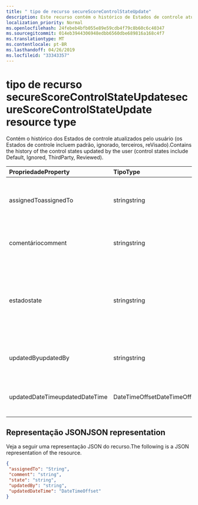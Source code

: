```yaml
---
title: " tipo de recurso secureScoreControlStateUpdate"
description: Este recurso contém o histórico de Estados de controle atualizados pelo usuário (os Estados de controle incluem Default, ignorado, terceiros).
localization_priority: Normal
ms.openlocfilehash: 24febeb4bfb055e89e59cdb4f79c8b60c6c40347
ms.sourcegitcommit: 014eb3944306948edbb6560dbe689816a168c4f7
ms.translationtype: MT
ms.contentlocale: pt-BR
ms.lasthandoff: 04/26/2019
ms.locfileid: "33343357"
---
```

 #  <a name="securescorecontrolstateupdate-resource-type"></a><span data-ttu-id="81849-103">tipo de recurso secureScoreControlStateUpdate</span><span class="sxs-lookup"><span data-stu-id="81849-103">secureScoreControlStateUpdate resource type</span></span>
<span data-ttu-id="81849-104">Contém o histórico dos Estados de controle atualizados pelo usuário (os Estados de controle incluem padrão, ignorado, terceiros, reVisado).</span><span class="sxs-lookup"><span data-stu-id="81849-104">Contains the history of the control states updated by the user (control states include Default, Ignored, ThirdParty, Reviewed).</span></span>

|<span data-ttu-id="81849-105">Propriedade</span><span class="sxs-lookup"><span data-stu-id="81849-105">Property</span></span> |<span data-ttu-id="81849-106">Tipo</span><span class="sxs-lookup"><span data-stu-id="81849-106">Type</span></span> |<span data-ttu-id="81849-107">Descrição</span><span class="sxs-lookup"><span data-stu-id="81849-107">Description</span></span> |
|:--|:--|:--|
|<span data-ttu-id="81849-108">assignedTo</span><span class="sxs-lookup"><span data-stu-id="81849-108">assignedTo</span></span> | <span data-ttu-id="81849-109">string</span><span class="sxs-lookup"><span data-stu-id="81849-109">string</span></span> | <span data-ttu-id="81849-110">Atribuir o controle ao usuário que executará a ação</span><span class="sxs-lookup"><span data-stu-id="81849-110">Assign the control to the user who will take the action</span></span> |
|<span data-ttu-id="81849-111">comentário</span><span class="sxs-lookup"><span data-stu-id="81849-111">comment</span></span> | <span data-ttu-id="81849-112">string</span><span class="sxs-lookup"><span data-stu-id="81849-112">string</span></span> | <span data-ttu-id="81849-113">Fornece comentários opcionais sobre o controle</span><span class="sxs-lookup"><span data-stu-id="81849-113">Provides optional comment about the control</span></span> |
|<span data-ttu-id="81849-114">estado</span><span class="sxs-lookup"><span data-stu-id="81849-114">state</span></span> | <span data-ttu-id="81849-115">string</span><span class="sxs-lookup"><span data-stu-id="81849-115">string</span></span> | <span data-ttu-id="81849-116">O estado do controle pode ser modificado usando o comando PATCH (ex: ignorado, terceiros etc.)</span><span class="sxs-lookup"><span data-stu-id="81849-116">State of the control can be modified using PATCH command(Ex: ignored, thirdParty etc)</span></span> |
|<span data-ttu-id="81849-117">updatedBy</span><span class="sxs-lookup"><span data-stu-id="81849-117">updatedBy</span></span> | <span data-ttu-id="81849-118">string</span><span class="sxs-lookup"><span data-stu-id="81849-118">string</span></span> |<span data-ttu-id="81849-119">ID do usuário que atualizou o estado do locatário</span><span class="sxs-lookup"><span data-stu-id="81849-119">ID of the user who updated tenant state</span></span> |
|<span data-ttu-id="81849-120">updatedDateTime</span><span class="sxs-lookup"><span data-stu-id="81849-120">updatedDateTime</span></span> | <span data-ttu-id="81849-121">DateTimeOffset</span><span class="sxs-lookup"><span data-stu-id="81849-121">DateTimeOffset</span></span> |<span data-ttu-id="81849-122">Hora em que o estado de controle foi atualizado</span><span class="sxs-lookup"><span data-stu-id="81849-122">Time at which control state was updated</span></span> |
 ## <a name="json-representation"></a><span data-ttu-id="81849-123">Representação JSON</span><span class="sxs-lookup"><span data-stu-id="81849-123">JSON representation</span></span>
 <span data-ttu-id="81849-124">Veja a seguir uma representação JSON do recurso.</span><span class="sxs-lookup"><span data-stu-id="81849-124">The following is a JSON representation of the resource.</span></span>
 <!-- {
  "blockType": "resource",
  "optionalProperties": [
   ],
  "@odata.type": "microsoft.graph.secureScoreControlStateUpdate"
}-->
 ```json
{
  "assignedTo": "String",
  "comment": "string",
  "state": "string",
  "updatedBy": "string",
  "updatedDateTime": "DateTimeOffset"
}
 ```
 <!-- {
  "type": "#page.annotation",
  "description": "secureScoreControlStateUpdate resource",
  "keywords": "",
  "section": "documentation",
  "tocPath": ""
}-->
